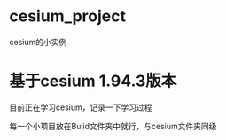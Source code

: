 # cesium_project
cesium的小实例

# 基于cesium 1.94.3版本
目前正在学习cesium，记录一下学习过程

每一个小项目放在Bulid文件夹中就行，与cesium文件夹同级
